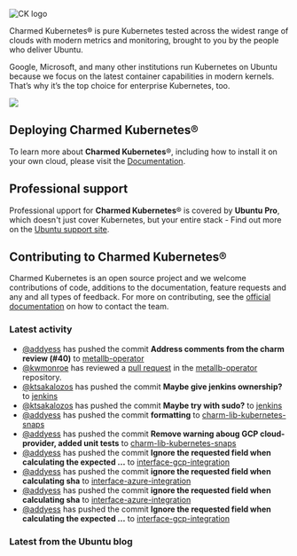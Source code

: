 ![CK logo](https://assets.ubuntu.com/v1/451d4cf4-Charmed+Kubernetes_RGB_onWhite_2022.svg)

Charmed Kubernetes® is pure Kubernetes tested across the widest range of clouds with modern metrics and monitoring, brought to you by the people who deliver Ubuntu.

Google, Microsoft, and many other institutions run Kubernetes on Ubuntu because we focus on the latest container capabilities in modern kernels. That’s why it’s the top choice for enterprise Kubernetes, too.

![](https://assets.ubuntu.com/v1/843c77b6-juju-at-a-glace.svg)

## Deploying Charmed Kubernetes®

To learn more about **Charmed Kubernetes**®, including how to install it on your own cloud, please visit the [Documentation][docs].

## Professional support

Professional upport for **Charmed Kubernetes**® is covered by **Ubuntu Pro**, which doesn't just cover Kubernetes, but your entire stack - Find out more on the [Ubuntu support site](https://ubuntu.com/support).

## Contributing to Charmed Kubernetes®

Charmed Kubernetes is an open source project and we welcome contributions of code, additions to the documentation, feature requests and any and all types of feedback. For more on contributing, see the [official documentation][get-in-touch] on how to contact the team.

<!-- LINKS -->
[docs]: https://ubuntu.com/kubernetes/docs
[get-in-touch]: https://ubuntu.com/kubernetes/docs/get-in-touch

### Latest activity

<!-- activity starts -->
 - [@addyess](https://github.com/addyess) has pushed the commit **Address comments from the charm review (#40)** to [metallb-operator](https://github.com/charmed-kubernetes/metallb-operator)
 - [@kwmonroe](https://github.com/kwmonroe) has reviewed a [pull request](https://github.com/charmed-kubernetes/metallb-operator/pull/40) in the [metallb-operator](https://github.com/charmed-kubernetes/metallb-operator) repository.
 - [@ktsakalozos](https://github.com/ktsakalozos) has pushed the commit **Maybe give jenkins ownership?** to [jenkins](https://github.com/charmed-kubernetes/jenkins)
 - [@ktsakalozos](https://github.com/ktsakalozos) has pushed the commit **Maybe try with sudo?** to [jenkins](https://github.com/charmed-kubernetes/jenkins)
 - [@addyess](https://github.com/addyess) has pushed the commit **formatting** to [charm-lib-kubernetes-snaps](https://github.com/charmed-kubernetes/charm-lib-kubernetes-snaps)
 - [@addyess](https://github.com/addyess) has pushed the commit **Remove warning aboug GCP cloud-provider, added unit tests** to [charm-lib-kubernetes-snaps](https://github.com/charmed-kubernetes/charm-lib-kubernetes-snaps)
 - [@addyess](https://github.com/addyess) has pushed the commit **Ignore the requested field when calculating the expected ...** to [interface-gcp-integration](https://github.com/charmed-kubernetes/interface-gcp-integration)
 - [@addyess](https://github.com/addyess) has pushed the commit **ignore the requested field when calculating sha** to [interface-azure-integration](https://github.com/charmed-kubernetes/interface-azure-integration)
 - [@addyess](https://github.com/addyess) has pushed the commit **ignore the requested field when calculating sha** to [interface-azure-integration](https://github.com/charmed-kubernetes/interface-azure-integration)
 - [@addyess](https://github.com/addyess) has pushed the commit **Ignore the requested field when calculating the expected ...** to [interface-gcp-integration](https://github.com/charmed-kubernetes/interface-gcp-integration)
<!-- activity ends -->

<!-- roadmap starts -->

<!-- roadmap ends -->

### Latest from the Ubuntu blog

<!-- blog starts -->

<!-- blog ends -->
